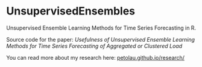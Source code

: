 # UnsupervisedEnsembles
Unsupervised Ensemble Learning Methods for Time Series Forecasting in R.

Source code for the paper: *Usefulness of Unsupervised Ensemble Learning Methods for Time Series Forecasting of Aggregated or Clustered Load*

You can read more about my research here: [petolau.github.io/research/](https://petolau.github.io/research/)
